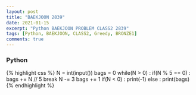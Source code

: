 ```yaml
---
layout: post
title: "BAEKJOON 2839"
date: 2021-01-15
excerpt: "Python BAEKJOON PROBLEM CLASS2 2839"
tags: [Python, BAEKJOON, CLASS2, Greedy, BRONZE1]
comments: true
---
```


### Python
{% highlight css %}
N = int(input())
bags = 0
while(N > 0) :
    if(N % 5 == 0) :  
        bags += N // 5
        break
    N -= 3
    bags += 1
if(N < 0) : print(-1)
else : print(bags)
{% endhighlight %}